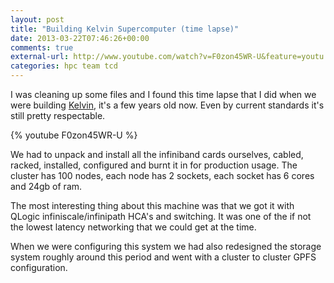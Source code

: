 ```yaml
---
layout: post
title: "Building Kelvin Supercomputer (time lapse)"
date: 2013-03-22T07:46:26+00:00
comments: true
external-url: http://www.youtube.com/watch?v=F0zon45WR-U&feature=youtu.be
categories: hpc team tcd
---
```


I was cleaning up some files and I found
this time lapse that I did when we were building
[Kelvin](http://www.tchpc.tcd.ie/resources/clusters/kelvin), it's a few
years old now. Even by current standards it's still pretty respectable.

{% youtube F0zon45WR-U %}

We had to unpack and install all the infiniband cards ourselves, cabled,
racked, installed, configured and burnt it in for production usage. The
cluster has 100 nodes, each node has 2 sockets, each socket has 6 cores
and 24gb of ram.

The most interesting thing about this machine was that we got it with
QLogic infiniscale/infinipath HCA's and switching. It was one of the if
not the lowest latency networking that we could get at the time.

When we were configuring this system we had also redesigned the storage
system roughly around this period and went with a cluster to cluster
GPFS configuration.
